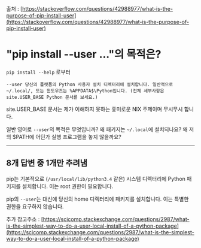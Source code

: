 출처 : [https://stackoverflow.com/questions/42988977/what-is-the-purpose-of-pip-install-user](https://stackoverflow.com/questions/42988977/what-is-the-purpose-of-pip-install-user)

# "pip install --user ..."의 목적은?

`pip install --help` 로부터

```
--user 당신의 플랫폼의 Python 사용자 설치 디렉터리에 설치합니다. 일반적으로 ~/.local/, 또는 윈도우즈는 %APPDATA$\Python입니다. (전체 세부사항은 site.USER_BASE Python 문서를 보세요.)
```

site.USER_BASE 문서는 제가 이해하지 못하는 흥미로운 NIX 주제이며 무시무시 합니다.

일반 영어로 `--user`의 목적은 무엇입니까? 왜 패키지는 `~/.local`에 설치되나요? 왜 저의 $PATH에 어딘가 실행 프로그램을 놓지 않을까요?

---

## 8개 답변 중 1개만 추려냄

pip는 기본적으로 (`/usr/local/lib/python3.4` 같은) 시스템 디렉터리에 Python 패키지를 설치합니다. 이는 root 권한이 필요합니다.

pip의 `--user`는 대신에 당신의 home 디렉터리에 패키지를 설치합니다. 이는 특별한 권한을 요구하지 않습니다.

추가 참고주소 : [https://scicomp.stackexchange.com/questions/2987/what-is-the-simplest-way-to-do-a-user-local-install-of-a-python-package](https://scicomp.stackexchange.com/questions/2987/what-is-the-simplest-way-to-do-a-user-local-install-of-a-python-package)
